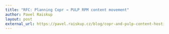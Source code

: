 ```yaml
---
title: "RFC: Planning Copr → PULP RPM content movement"
author: Pavel Raiskup
layout: post
external_url: https://pavel.raiskup.cz/blog/copr-and-pulp-content-hosting.html
---
```

